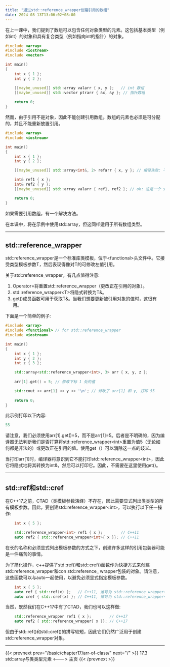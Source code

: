 ```yaml
---
title: "通过std::reference_wrapper创建引用的数组"
date: 2024-08-13T13:06:02+08:00
---
```


在上一课中，我们提到了数组可以包含任何对象类型的元素。这包括基本类型（例如int）的对象和具有复合类型（例如指向int的指针）的对象。

```C++
#include <array>
#include <iostream>
#include <vector>

int main()
{
    int x { 1 };
    int y { 2 };

    [[maybe_unused]] std::array valarr { x, y };   // int 数组
    [[maybe_unused]] std::vector ptrarr { &x, &y }; // 指针数组
    
    return 0;
}
```

然而，由于引用不是对象，因此不能创建引用数组。数组的元素也必须是可分配的，并且不能重新放置引用。

```C++
#include <array>
#include <iostream>

int main()
{
    int x { 1 };
    int y { 2 };

    [[maybe_unused]] std::array<int&, 2> refarr { x, y }; // 编译失败: 不能创建引用的数据

    int& ref1 { x };
    int& ref2 { y };
    [[maybe_unused]] std::array valarr { ref1, ref2 }; // ok: 这是一个 std::array<int, 2>, 而不是引用的数组

    return 0;
}
```

如果需要引用数组，有一个解决方法。

在本课中，将在示例中使用std::array，但这同样适用于所有数组类型。

***
## std::reference_wrapper

std::reference_wrapper是一个标准库类模板，位于\<functional\>头文件中。它接受类型模板参数T，然后表现得像对T的可修改左值引用。

关于std::reference_wrapper，有几点值得注意:

1. Operator=将重置std::reference_wrapper（更改正在引用的对象）。
2. std::reference_wrapper\<T\>将隐式转换为T&。
3. get()成员函数可用于获取T&。当我们想要更新被引用对象的值时，这很有用。


下面是一个简单的例子:

```C++
#include <array>
#include <functional> // for std::reference_wrapper
#include <iostream>

int main()
{
    int x { 1 };
    int y { 2 };
    int z { 3 };

    std::array<std::reference_wrapper<int>, 3> arr { x, y, z };
    
    arr[1].get() = 5; // 修改下标 1 处的值

    std::cout << arr[1] << y << '\n'; // 修改了 arr[1] 和 y, 打印 55
    
    return 0;
}
```

此示例打印以下内容:

```C++
55
```

请注意，我们必须使用arr\[1\].get()=5，而不是arr\[1\]=5。后者是不明确的，因为编译器无法判断我们是否打算将std::reference_wrapper\<int\>重置为值5（无论如何都是非法的）或更改正在引用的值。使用get（）可以消除这一点的歧义。

当打印arr\[1\]时，编译器将意识到它不能打印std::reference_wrapper\<int\>，因此它将隐式地将其转换为int&，然后可以打印它。因此，不需要在这里使用get()。

***
## std::ref和std::cref

在C++17之前，CTAD（类模板参数演绎）不存在，因此需要显式列出类类型的所有模板参数。因此，要创建std::reference_wrapper\<int\>，可以执行以下任一操作:

```C++
    int x { 5 };

    std::reference_wrapper<int> ref1 { x };        // C++11
    auto ref2 { std::reference_wrapper<int>{ x }}; // C++11
```

在长的名称和必须显式列出模板参数的方式之下，创建许多这样的引用包装器可能是一件痛苦的事情。

为了简化操作，c++提供了std::ref()和std::cref()函数作为快捷方式来创建std::reference_wrapper和con std::reference_ wrapper包装的对象。请注意，这些函数可以与auto一起使用，以避免必须显式指定模板参数。

```C++
    int x { 5 };
    auto ref { std::ref(x) };   // C++11, 推导为 std::reference_wrapper<int>
    auto cref { std::cref(x) }; // C++11, 推导为 std::reference_wrapper<const int>
```

当然，既然我们在C++17中有了CTAD，我们也可以这样做:

```C++
    std::reference_wrapper ref1 { x };        // C++17
    auto ref2 { std::reference_wrapper{ x }}; // C++17
```

但由于std::ref()和std::cref()的拼写较短，因此它们仍然广泛用于创建std::reference_wrapper对象。

***

{{< prevnext prev="/basic/chapter17/arr-of-class/" next="/" >}}
17.3 std::array与类类型元素
<--->
主页
{{< /prevnext >}}
